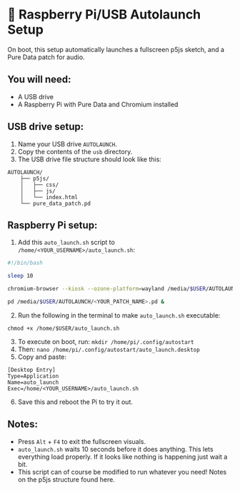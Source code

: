 # 🥧 Raspberry Pi/USB Autolaunch Setup

On boot, this setup automatically launches a fullscreen p5js sketch, and a Pure Data patch for audio. 

## You will need:

- A USB drive
- A Raspberry Pi with Pure Data and Chromium installed

## USB drive setup:

1. Name your USB drive `AUTOLAUNCH`.
2. Copy the contents of the `usb` directory.
3. The USB drive file structure should look like this: 

```
AUTOLAUNCH/
    ├── p5js/
    │   ├── css/
    │   ├── js/
    │   └── index.html
    └── pure_data_patch.pd
```

## Raspberry Pi setup:

1. Add this `auto_launch.sh` script to `/home/<YOUR_USERNAME>/auto_launch.sh`:

```bash
#!/bin/bash

sleep 10

chromium-browser --kiosk --ozone-platform=wayland /media/$USER/AUTOLAUNCH/p5js/index.html &

pd /media/$USER/AUTOLAUNCH/<YOUR_PATCH_NAME>.pd &
```

2. Run the following in the terminal to make `auto_launch.sh` executable:

 `chmod +x /home/$USER/auto_launch.sh` 

3. To execute on boot, run: `mkdir /home/pi/.config/autostart`
4. Then: `nano /home/pi/.config/autostart/auto_launch.desktop`
5. Copy and paste:

```
[Desktop Entry]
Type=Application
Name=auto_launch
Exec=/home/<YOUR_USERNAME>/auto_launch.sh
```

6. Save this and reboot the Pi to try it out. 

## Notes:

- Press `Alt` + `F4` to exit the fullscreen visuals.
- `auto_launch.sh` waits 10 seconds before it does anything. This lets everything load properly. If it looks like nothing is happening just wait a bit.
- This script can of course be modified to run whatever you need! Notes on the p5js structure found here.

